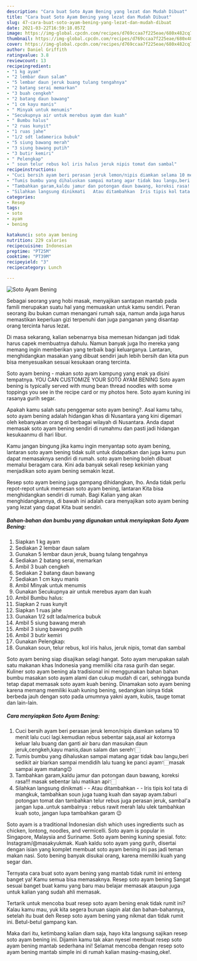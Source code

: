 ```yaml
---
description: "Cara buat Soto Ayam Bening yang lezat dan Mudah Dibuat"
title: "Cara buat Soto Ayam Bening yang lezat dan Mudah Dibuat"
slug: 47-cara-buat-soto-ayam-bening-yang-lezat-dan-mudah-dibuat
date: 2021-03-22T16:59:18.057Z
image: https://img-global.cpcdn.com/recipes/d769ccaa7f225eae/680x482cq70/soto-ayam-bening-foto-resep-utama.jpg
thumbnail: https://img-global.cpcdn.com/recipes/d769ccaa7f225eae/680x482cq70/soto-ayam-bening-foto-resep-utama.jpg
cover: https://img-global.cpcdn.com/recipes/d769ccaa7f225eae/680x482cq70/soto-ayam-bening-foto-resep-utama.jpg
author: Daniel Griffith
ratingvalue: 3.8
reviewcount: 13
recipeingredient:
- "1 kg ayam"
- "2 lembar daun salam"
- "5 lembar daun jeruk buang tulang tengahnya"
- "2 batang serai memarkan"
- "3 buah cengkeh"
- "2 batang daun bawang"
- "1 cm kayu manis"
- " Minyak untuk menumis"
- "Secukupnya air untuk merebus ayam dan kuah"
- " Bumbu halus"
- "2 ruas kunyit"
- "1 ruas jahe"
- "1/2 sdt ladamerica bubuk"
- "5 siung bawang merah"
- "3 siung bawang putih"
- "3 butir kemiri"
- " Pelengkap"
- " soun telur rebus kol iris halus jeruk nipis tomat dan sambal"
recipeinstructions:
- "Cuci bersih ayam beri perasan jeruk lemon/nipis diamkan selama 10 menit lalu cuci lagi.kemudian rebus sebentar saja,asal air kotornya keluar lalu buang dan ganti air baru dan masukan daun jeruk,cengkeh,kayu manis,daun salam dan sereh👇🏻"
- "Tumis bumbu yang dihaluskan sampai matang agar tidak bau langu,beri sedikit air biarkan sampai mendidih lalu tuang ke panci ayam👇🏻masak sampai ayam matang😉"
- "Tambahkan garam,kaldu jamur dan potongan daun bawang, koreksi rasa!!! masak sebentar lalu matikan api👇🏻"
- "Silahkan langsung dinikmati   Atau ditambahkan  Iris tipis kol tata di mangkuk, tambahkan soun juga tuang kuah dan sayap ayam.taburi potongan tomat dan tambahkan telur rebus juga perasan jeruk, sambal&#39;a jangan lupa..untuk sambalnya : rebus rawit merah lalu ulek tambahkan kuah soto, jangan lupa tambahkan garam 😉"
categories:
- Resep
tags:
- soto
- ayam
- bening

katakunci: soto ayam bening 
nutrition: 229 calories
recipecuisine: Indonesian
preptime: "PT25M"
cooktime: "PT39M"
recipeyield: "3"
recipecategory: Lunch

---
```



![Soto Ayam Bening](https://img-global.cpcdn.com/recipes/d769ccaa7f225eae/680x482cq70/soto-ayam-bening-foto-resep-utama.jpg)

Sebagai seorang yang hobi masak, menyajikan santapan mantab pada famili merupakan suatu hal yang memuaskan untuk kamu sendiri. Peran seorang ibu bukan cuman menangani rumah saja, namun anda juga harus memastikan keperluan gizi terpenuhi dan juga panganan yang disantap orang tercinta harus lezat.

Di masa  sekarang, kalian sebenarnya bisa memesan hidangan jadi tidak harus capek membuatnya dahulu. Namun banyak juga lho mereka yang memang ingin memberikan yang terbaik bagi keluarganya. Lantaran, menghidangkan masakan yang dibuat sendiri jauh lebih bersih dan kita pun bisa menyesuaikan sesuai kesukaan orang tercinta. 

Soto ayam bening - makan soto ayam kampung yang enak ya disini tempatnya. YOU CAN CUSTOMIZE YOUR SOTO AYAM BENING Soto ayam bening is typically served with mung bean thread noodles with some toppings you see in the recipe card or my photos here. Soto ayam kuning ini rasanya gurih segar.

Apakah kamu salah satu penggemar soto ayam bening?. Asal kamu tahu, soto ayam bening adalah hidangan khas di Nusantara yang kini digemari oleh kebanyakan orang di berbagai wilayah di Nusantara. Anda dapat memasak soto ayam bening sendiri di rumahmu dan pasti jadi hidangan kesukaanmu di hari libur.

Kamu jangan bingung jika kamu ingin menyantap soto ayam bening, lantaran soto ayam bening tidak sulit untuk didapatkan dan juga kamu pun dapat memasaknya sendiri di rumah. soto ayam bening boleh dibuat memalui beragam cara. Kini ada banyak sekali resep kekinian yang menjadikan soto ayam bening semakin lezat.

Resep soto ayam bening juga gampang dihidangkan, lho. Anda tidak perlu repot-repot untuk memesan soto ayam bening, lantaran Kita bisa menghidangkan sendiri di rumah. Bagi Kalian yang akan menghidangkannya, di bawah ini adalah cara menyajikan soto ayam bening yang lezat yang dapat Kita buat sendiri.

<!--inarticleads1-->

##### Bahan-bahan dan bumbu yang digunakan untuk menyiapkan Soto Ayam Bening:

1. Siapkan 1 kg ayam
1. Sediakan 2 lembar daun salam
1. Gunakan 5 lembar daun jeruk, buang tulang tengahnya
1. Sediakan 2 batang serai, memarkan
1. Ambil 3 buah cengkeh
1. Sediakan 2 batang daun bawang
1. Sediakan 1 cm kayu manis
1. Ambil  Minyak untuk menumis
1. Gunakan Secukupnya air untuk merebus ayam dan kuah
1. Ambil  Bumbu halus:
1. Siapkan 2 ruas kunyit
1. Siapkan 1 ruas jahe
1. Gunakan 1/2 sdt lada/merica bubuk
1. Ambil 5 siung bawang merah
1. Ambil 3 siung bawang putih
1. Ambil 3 butir kemiri
1. Gunakan  Pelengkap:
1. Gunakan  soun, telur rebus, kol iris halus, jeruk nipis, tomat dan sambal


Soto ayam bening siap disajikan selagi hangat. Soto ayam merupakan salah satu makanan khas Indonesia yang memiliki cita rasa gurih dan segar. Kuliner soto ayam bening ala tradisional ini menggunakan bahan bahan bumbu masakan soto ayam alami dan cukup mudah di cari, sehingga bunda tetap dapat memasak soto ayam kuah bening. Dinamakan soto ayam bening karena memang memiliki kuah kuning bening, sedangkan isinya tidak berbeda jauh dengan soto pada umumnya yakni ayam, kubis, tauge tomat dan lain-lain. 

<!--inarticleads2-->

##### Cara menyiapkan Soto Ayam Bening:

1. Cuci bersih ayam beri perasan jeruk lemon/nipis diamkan selama 10 menit lalu cuci lagi.kemudian rebus sebentar saja,asal air kotornya keluar lalu buang dan ganti air baru dan masukan daun jeruk,cengkeh,kayu manis,daun salam dan sereh👇🏻
1. Tumis bumbu yang dihaluskan sampai matang agar tidak bau langu,beri sedikit air biarkan sampai mendidih lalu tuang ke panci ayam👇🏻masak sampai ayam matang😉
1. Tambahkan garam,kaldu jamur dan potongan daun bawang, koreksi rasa!!! masak sebentar lalu matikan api👇🏻
1. Silahkan langsung dinikmati  -  - Atau ditambahkan -  - Iris tipis kol tata di mangkuk, tambahkan soun juga tuang kuah dan sayap ayam.taburi potongan tomat dan tambahkan telur rebus juga perasan jeruk, sambal&#39;a jangan lupa..untuk sambalnya : rebus rawit merah lalu ulek tambahkan kuah soto, jangan lupa tambahkan garam 😉


Soto ayam is a traditional Indonesian dish which uses ingredients such as chicken, lontong, noodles, and vermicelli. Soto ayam is popular in Singapore, Malaysia and Suriname. Soto ayam bening kuning spesial. foto: Instagram/@masakyukmak. Kuah kaldu soto ayam yang gurih, disertai dengan isian yang komplet membuat soto ayam bening ini pas jadi teman makan nasi. Soto bening banyak disukai orang, karena memiliki kuah yang segar dan. 

Ternyata cara buat soto ayam bening yang mantab tidak rumit ini enteng banget ya! Kamu semua bisa memasaknya. Resep soto ayam bening Sangat sesuai banget buat kamu yang baru mau belajar memasak ataupun juga untuk kalian yang sudah ahli memasak.

Tertarik untuk mencoba buat resep soto ayam bening enak tidak rumit ini? Kalau kamu mau, yuk kita segera buruan siapin alat dan bahan-bahannya, setelah itu buat deh Resep soto ayam bening yang nikmat dan tidak rumit ini. Betul-betul gampang kan. 

Maka dari itu, ketimbang kalian diam saja, hayo kita langsung sajikan resep soto ayam bening ini. Dijamin kamu tak akan nyesel membuat resep soto ayam bening mantab sederhana ini! Selamat mencoba dengan resep soto ayam bening mantab simple ini di rumah kalian masing-masing,oke!.

